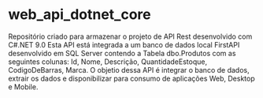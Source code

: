 # web_api_dotnet_core
Repositório criado para armazenar o projeto de API Rest desenvolvido com C#.NET 9.0
Esta API está integrada a um banco de dados local FirstAPI desenvolvido em SQL Server contendo a Tabela dbo.Produtos com as seguintes colunas: Id, Nome, Descrição, QuantidadeEstoque, CodigoDeBarras, Marca.
O objetio dessa API é integrar o banco de dados, extrair os dados e disponibilizar para consumo de aplicações Web, Desktop e Mobile.
